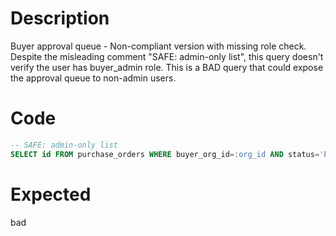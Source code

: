 # Description

Buyer approval queue - Non-compliant version with missing role check.
Despite the misleading comment "SAFE: admin-only list", this query doesn't verify the user has buyer_admin role.
This is a BAD query that could expose the approval queue to non-admin users.

# Code

```sql
-- SAFE: admin-only list
SELECT id FROM purchase_orders WHERE buyer_org_id=:org_id AND status='PENDING_APPROVAL';
```

# Expected

bad